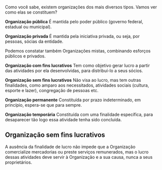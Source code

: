 Como você sabe, existem organizações dos mais diversos tipos. Vamos ver como elas se constituem?

**Organização pública**
É mantida pelo poder público (governo federal, estadual ou municipal).

**Organização privada**
É mantida pela iniciativa privada, ou seja, por pessoas, sócias da entidade.

Podemos constatar também Organizações mistas, combinando esforços públicos e privados.

**Organização com fins lucrativos**
Tem como objetivo gerar lucro a partir das atividades por ela desenvolvidas, para distribuí-lo a seus sócios.

**Organização sem fins lucrativos**
Não visa ao lucro, mas tem outras finalidades, como amparo aos necessitados, atividades sociais (cultura, esporte e lazer), congregação de pessoas etc.

**Organização permanente**
Constituída por prazo indeterminado, em princípio, espera-se que para sempre.

**Organização temporária**
Constituída com uma finalidade específica, para desaparecer tão logo essa atividade tenha sido concluída.

## Organização sem fins lucrativos

A ausência da finalidade de lucro não impede que a Organização comercialize mercadorias ou preste serviços remunerados, mas o lucro dessas atividades deve servir à Organização e a sua causa, nunca a seus proprietários.